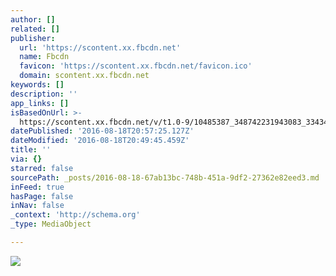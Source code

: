 ```yaml
---
author: []
related: []
publisher:
  url: 'https://scontent.xx.fbcdn.net'
  name: Fbcdn
  favicon: 'https://scontent.xx.fbcdn.net/favicon.ico'
  domain: scontent.xx.fbcdn.net
keywords: []
description: ''
app_links: []
isBasedOnUrl: >-
  https://scontent.xx.fbcdn.net/v/t1.0-9/10485387_348742231943083_3343427135144104800_n.jpg?oh=40920259a7d6efa913ae37c69d5116e7&oe=5810B6AA
datePublished: '2016-08-18T20:57:25.127Z'
dateModified: '2016-08-18T20:49:45.459Z'
title: ''
via: {}
starred: false
sourcePath: _posts/2016-08-18-67ab13bc-748b-451a-9df2-27362e82eed3.md
inFeed: true
hasPage: false
inNav: false
_context: 'http://schema.org'
_type: MediaObject

---
```

<article style=""><img src="https://scontent.xx.fbcdn.net/v/t1.0-9/10485387_348742231943083_3343427135144104800_n.jpg?oh=40920259a7d6efa913ae37c69d5116e7&amp;oe=5810B6AA" /></article>